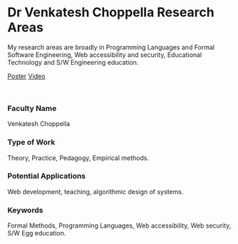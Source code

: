 # Dr Venkatesh Choppella Research Areas

My research areas are broadly in Programming Languages and Formal Software Engineering, Web accessibility and security, Educational Technology and S/W Engineering education.

[Poster](06.%20Dr%20Venkatesh%20Choppella%20Research%20Areas.pdf)
[Video](https://youtu.be/gkyr-0dh1PI)

<br>


### Faculty Name

Venkatesh Choppella


### Type of Work

Theory, Practice, Pedagogy, Empirical methods.


### Potential Applications

Web development, teaching, algorithmic design of systems.


### Keywords

Formal Methods, Programming Languages, Web accessibility, Web security, S/W Egg education.
